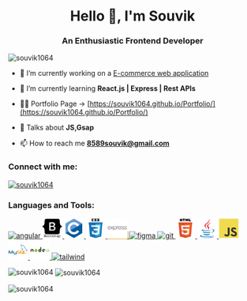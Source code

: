<h1 align="center">Hello 👋, I'm Souvik</h1>
<h3 align="center">An Enthusiastic Frontend Developer</h3>

<p align="left"> <img src="https://komarev.com/ghpvc/?username=souvik1064&label=Profile%20views&color=0e75b6&style=flat" alt="souvik1064" /> </p>

- 🔭 I’m currently working on a [E-commerce web application](https://souvik1064.github.io/ecom/)

- 🌱 I’m currently learning **React.js | Express | Rest APIs**

- 👨‍💻 Portfolio Page -> [https://souvik1064.github.io/Portfolio/](https://souvik1064.github.io/Portfolio/)

- 💬 Talks about **JS,Gsap**

- 📫 How to reach me **8589souvik@gmail.com**

<h3 align="left">Connect with me:</h3>
<p align="left">
<a href="https://linkedin.com/in/souvik1064" target="blank"><img align="center" src="https://raw.githubusercontent.com/rahuldkjain/github-profile-readme-generator/master/src/images/icons/Social/linked-in-alt.svg" alt="souvik1064" height="30" width="40" /></a>
</p>

<h3 align="left">Languages and Tools:</h3>
<p align="left"> <a href="https://angular.io" target="_blank" rel="noreferrer"> <img src="https://angular.io/assets/images/logos/angular/angular.svg" alt="angular" width="40" height="40"/> </a> <a href="https://getbootstrap.com" target="_blank" rel="noreferrer"> <img src="https://raw.githubusercontent.com/devicons/devicon/master/icons/bootstrap/bootstrap-plain-wordmark.svg" alt="bootstrap" width="40" height="40"/> </a> <a href="https://www.cprogramming.com/" target="_blank" rel="noreferrer"> <img src="https://raw.githubusercontent.com/devicons/devicon/master/icons/c/c-original.svg" alt="c" width="40" height="40"/> </a> <a href="https://www.w3schools.com/css/" target="_blank" rel="noreferrer"> <img src="https://raw.githubusercontent.com/devicons/devicon/master/icons/css3/css3-original-wordmark.svg" alt="css3" width="40" height="40"/> </a> <a href="https://expressjs.com" target="_blank" rel="noreferrer" style="background-color:wheat;"> <img src="https://raw.githubusercontent.com/devicons/devicon/master/icons/express/express-original-wordmark.svg" alt="express" style="background-color:wheat;" width="40" height="40"/> </a> <a href="https://www.figma.com/" target="_blank" rel="noreferrer"> <img src="https://www.vectorlogo.zone/logos/figma/figma-icon.svg" alt="figma" width="40" height="40"/> </a> <a href="https://git-scm.com/" target="_blank" rel="noreferrer"> <img src="https://www.vectorlogo.zone/logos/git-scm/git-scm-icon.svg" alt="git" width="40" height="40"/> </a> <a href="https://www.w3.org/html/" target="_blank" rel="noreferrer"> <img src="https://raw.githubusercontent.com/devicons/devicon/master/icons/html5/html5-original-wordmark.svg" alt="html5" width="40" height="40"/> </a> <a href="https://www.java.com" target="_blank" rel="noreferrer"> <img src="https://raw.githubusercontent.com/devicons/devicon/master/icons/java/java-original.svg" alt="java" width="40" height="40"/> </a> <a href="https://developer.mozilla.org/en-US/docs/Web/JavaScript" target="_blank" rel="noreferrer"> <img src="https://raw.githubusercontent.com/devicons/devicon/master/icons/javascript/javascript-original.svg" alt="javascript" width="40" height="40"/> </a> <a href="https://www.mysql.com/" target="_blank" rel="noreferrer"> <img src="https://raw.githubusercontent.com/devicons/devicon/master/icons/mysql/mysql-original-wordmark.svg" alt="mysql" width="40" height="40"/> </a> <a href="https://nodejs.org" target="_blank" rel="noreferrer"> <img src="https://raw.githubusercontent.com/devicons/devicon/master/icons/nodejs/nodejs-original-wordmark.svg" alt="nodejs" width="40" height="40"/> </a> <a href="https://tailwindcss.com/" target="_blank" rel="noreferrer"> <img src="https://www.vectorlogo.zone/logos/tailwindcss/tailwindcss-icon.svg" alt="tailwind" width="40" height="40"/> </a> </p>

<p><img align="left" src="https://github-readme-stats.vercel.app/api/top-langs?username=souvik1064&show_icons=true&locale=en&layout=compact" alt="souvik1064" /></p>

<p>&nbsp;<img align="center" src="https://github-readme-stats.vercel.app/api?username=souvik1064&show_icons=true&locale=en" alt="souvik1064" /></p>

<p><img align="center" src="https://github-readme-streak-stats.herokuapp.com/?user=souvik1064&" alt="souvik1064" /></p>

